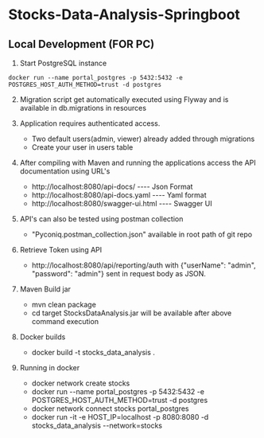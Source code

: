 # Stocks-Data-Analysis-Springboot

## Local Development (FOR PC)

1. Start PostgreSQL instance

`docker run --name portal_postgres -p 5432:5432 -e POSTGRES_HOST_AUTH_METHOD=trust -d postgres`

2. Migration script get automatically executed using Flyway and is available in db.migrations in resources

3. Application requires authenticated access.
    - Two default users(admin, viewer) already added through migrations
    - Create your user in users table

4. After compiling with Maven and running the applications access the API documentation using URL's
    - http://localhost:8080/api-docs/ ---- Json Format
    - http://localhost:8080/api-docs.yaml  ---- Yaml format
    - http://localhost:8080/swagger-ui.html ---- Swagger UI

5. API's can also be tested using postman collection
    - "Pyconiq.postman_collection.json" available in root path of git repo

6. Retrieve Token using API
    - http://localhost:8080/api/reporting/auth with {"userName": "admin",
      "password": "admin"} sent in request body as JSON.

7. Maven Build jar
   - mvn clean package
   - cd target
   StocksDataAnalysis.jar will be available after above command execution

8. Docker builds
   - docker build -t stocks_data_analysis .
   
9. Running in docker
    - docker network create stocks
    - docker run --name portal_postgres -p 5432:5432 -e POSTGRES_HOST_AUTH_METHOD=trust -d postgres
    - docker network connect stocks portal_postgres
    - docker run -it -e HOST_IP=localhost -p 8080:8080 -d stocks_data_analysis --network=stocks
